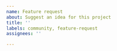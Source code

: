 ```yaml
---
name: Feature request
about: Suggest an idea for this project
title: ''
labels: community, feature-request
assignees: ''

---
```

